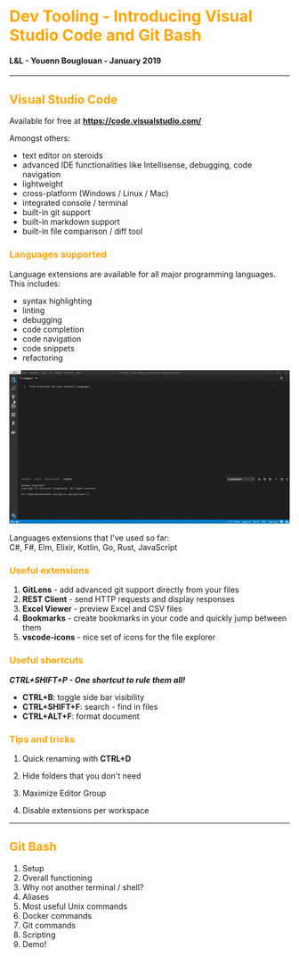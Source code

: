 # <span style="color:orange">Dev Tooling - Introducing Visual Studio Code and Git Bash</span>

#### L&L - Youenn Bouglouan - January 2019

---
## <span style="color:orange">Visual Studio Code</span>

Available for free at <b>https://code.visualstudio.com/</b>

Amongst others:
- text editor on steroids
- advanced IDE functionalities like Intellisense, debugging, code navigation
- lightweight
- cross-platform (Windows / Linux / Mac)
- integrated console / terminal
- built-in git support
- built-in markdown support
- built-in file comparison / diff tool

### <span style="color:orange">Languages supported</span>

Language extensions are available for all major programming languages. This includes:
- syntax highlighting
- linting
- debugging
- code completion
- code navigation
- code snippets
- refactoring

![find language extensions](assets/find-language-extensions.gif)

Languages extensions that I've used so far:  
C#, F#, Elm, Elixir, Kotlin, Go, Rust, JavaScript

### <span style="color:orange">Useful extensions</span>

1. <b>GitLens</b> - add advanced git support directly from your files
2. <b>REST Client</b> - send HTTP requests and display responses
3. <b>Excel Viewer</b> - preview Excel and CSV files
4. <b>Bookmarks</b> - create bookmarks in your code and quickly jump between them
5. <b>vscode-icons</b> - nice set of icons for the file explorer

### <span style="color:orange">Useful shortcuts</span>

<b><cite>CTRL+SHIFT+P - One shortcut to rule them all!</cite></b>

- <b>CTRL+B</b>: toggle side bar visibility
- <b>CTRL+SHIFT+F</b>: search - find in files
- <b>CTRL+ALT+F</b>: format document

### <span style="color:orange">Tips and tricks</span>

1. Quick renaming with <b>CTRL+D</b>

2. Hide folders that you don't need

3. Maximize Editor Group

4. Disable extensions per workspace



---
## <span style="color:orange">Git Bash</span>

1. Setup
2. Overall functioning
3. Why not another terminal / shell?
4. Aliases
5. Most useful Unix commands
6. Docker commands
7. Git commands
8. Scripting
9. Demo!
